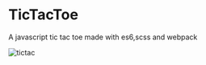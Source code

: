  # TicTacToe


A javascript tic tac toe made with es6,scss and webpack

![tictac](https://user-images.githubusercontent.com/19755484/37860948-3e80340c-2f06-11e8-8cfe-3fcf47436e58.png)
